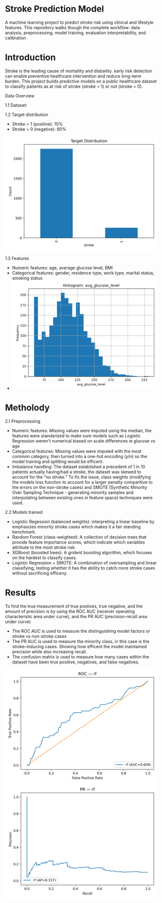 # Stroke Prediction Model
A machine learning project to predict stroke risk using clinical and lifestyle features. This repository walks though the complete workflow: data analysis, preprocessing, model training, evaluation interpretability, and calibration

# Introduction
Stroke is the leading cause of mortaility and disbaility. early risk detection can enable preventive healthcare intervention and reduce long-term burden. This project builds predictive models on a public healthcare dataset to classify patients as at risk of stroke (stroke = 1) or not (stroke = 0).

Data Overview

1.1 
Dataset: 

1.2 Target distribution
* Stroke = 1 (positive): 10%
* Stroke = 0 (negative): 90%

![Target Distribution](https://github.com/JobinJohn24/Stroke-Prediction-Model/blob/main/target_distribution.png)

1.3 Features 
* Numeric features: age, average glucose level, BMI
* Categorical features: gender, residence type, work type, marital status, smoking status
* ![Histogram: average_glucose_level](https://github.com/JobinJohn24/Stroke-Prediction-Model/blob/main/histogram_avg_glucose_level.png)

# Metholody
2.1 Preprocessing
* Numeric features: Missing values were imputed using the median, the features were standarized to make sure models such as Logistic Regression weren't numerical biased on scale differences ie glucose vs age
* Categorical features: Missing values were imputed with the most common category, then turned into a one-hot encoding (y/n) so the model training and splitting would be efficent.
* Imbalance handling: The dataset established a precedent of 1 in 10 patients actually having/had a stroke, the dataset was skewed to account for the "no stroke." To fix the issue, class weights (modifying the models loss function to account for a larger penalty comparitive to the errors on the non-stroke cases) and SMOTE (Synthetic Minority Over Sampling Technique - generating minority samples and interpolating between existing ones in feature space) techniques were used.

2.2 Models trained
* Logistic Regession (balanced weights): interpreting a linear baseline by emphasizes minority stroke cases which makes it a fair standing benchmark.
* Random Forest (class-weighted): A collection of decision trees that provide feature importance scores, which indicate which variables attirbute to the most stroke risk.
* XGBoost (boosted trees): A grident boosting algorithm, which focuses on the hardest to classify cases.
* Logistic Regression + SMOTE: A combination of oversampling and linear classifying, testing whether it has the ability to catch more stroke cases without sacrificing efficeny.

# Results
To find the true measurement of true postives, true negative, and the amount of precision is by using the ROC AUC (receiver operating characteristic area under curve), and the PR AUC (precision-recall area under curve)

* The ROC AUC is used to measure the distinguishing model factors or stroke vs non-stroke cases
* The PR AUC is used to measure the minority class, in this case is the stroke-inducing cases. Showing how efficent the model maintained precision while also increasing recall.
* The confusion matrix is used to measure how many cases within the dataset have been true positive, negatives, and false negatives.

![ROC AUC: random forest](https://github.com/JobinJohn24/Stroke-Prediction-Model/blob/main/roc_curve_rf.png)
![PR AUC : random forest](https://github.com/JobinJohn24/Stroke-Prediction-Model/blob/main/pr_curve_rf.png)
